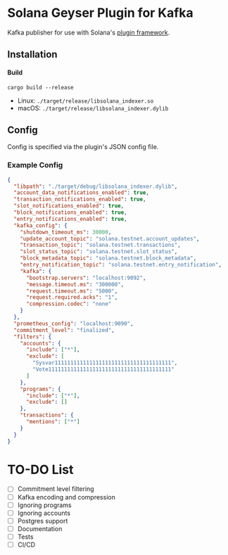 # Solana Geyser Plugin for Kafka

Kafka publisher for use with Solana's [plugin framework](https://docs.solana.com/developing/plugins/geyser-plugins).

## Installation

#### Build

```shell
cargo build --release
```

- Linux: `./target/release/libsolana_indexer.so`
- macOS: `./target/release/libsolana_indexer.dylib`

## Config

Config is specified via the plugin's JSON config file.

### Example Config

```json
{
  "libpath": "./target/debug/libsolana_indexer.dylib",
  "account_data_notifications_enabled": true,
  "transaction_notifications_enabled": true,
  "slot_notifications_enabled": true,
  "block_notifications_enabled": true,
  "entry_notifications_enabled": true,
  "kafka_config": {
    "shutdown_timeout_ms": 30000,
    "update_account_topic": "solana.testnet.account_updates",
    "transaction_topic": "solana.testnet.transactions",
    "slot_status_topic": "solana.testnet.slot_status",
    "block_metadata_topic": "solana.testnet.block_metadata",
    "entry_notification_topic": "solana.testnet.entry_notification",
    "kafka": {
      "bootstrap.servers": "localhost:9092",
      "message.timeout.ms": "300000",
      "request.timeout.ms": "5000",
      "request.required.acks": "1",
      "compression.codec": "none"
    }
  },
  "prometheus_config": "localhost:9090",
  "commitment_level": "finalized",
  "filters": {
    "accounts": {
      "include": ["*"],
      "exclude": [
        "Sysvar1111111111111111111111111111111111111",
        "Vote111111111111111111111111111111111111111"
      ]
    },
    "programs": {
      "include": ["*"],
      "exclude": []
    },
    "transactions": {
      "mentions": ["*"]
    }
  }
}
```

# TO-DO List

- [ ] Commitment level filtering
- [ ] Kafka encoding and compression
- [ ] Ignoring programs
- [ ] Ignoring accounts
- [ ] Postgres support
- [ ] Documentation
- [ ] Tests
- [ ] CI/CD
